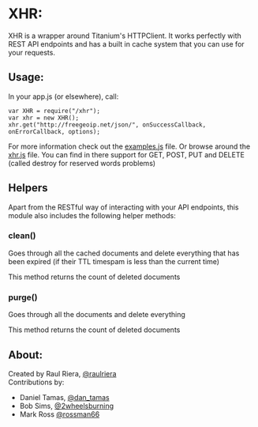 # XHR:
XHR is a wrapper around Titanium's HTTPClient. It works perfectly with REST API endpoints and has a built in cache system that you can use for your requests.

## Usage:
In your app.js (or elsewhere), call:

    var XHR = require("/xhr");
    var xhr = new XHR();
    xhr.get("http://freegeoip.net/json/", onSuccessCallback, onErrorCallback, options);

For more information check out the [examples.js](https://github.com/raulriera/XHR/blob/master/examples.js) file. Or browse around the [xhr.js](https://github.com/raulriera/XHR/blob/master/xhr.js) file. You can find in there support for GET, POST, PUT and DELETE (called destroy for reserved words problems)

## Helpers
Apart from the RESTful way of interacting with your API endpoints, this module also includes the following helper methods:

### clean()
Goes through all the cached documents and delete everything that has been expired (if their TTL timespam is less than the current time)

This method returns the count of deleted documents

### purge()
Goes through all the documents and delete everything

This method returns the count of deleted documents

## About:
Created by Raul Riera, [@raulriera](http://twitter.com/raulriera)  
Contributions by:

* Daniel Tamas, [@dan_tamas](http://twitter.com/dan_tamas) 
* Bob Sims, [@2wheelsburning](http://twitter.com/2wheelsburning) 
* Mark Ross [@rossman66](https://github.com/rossman66)